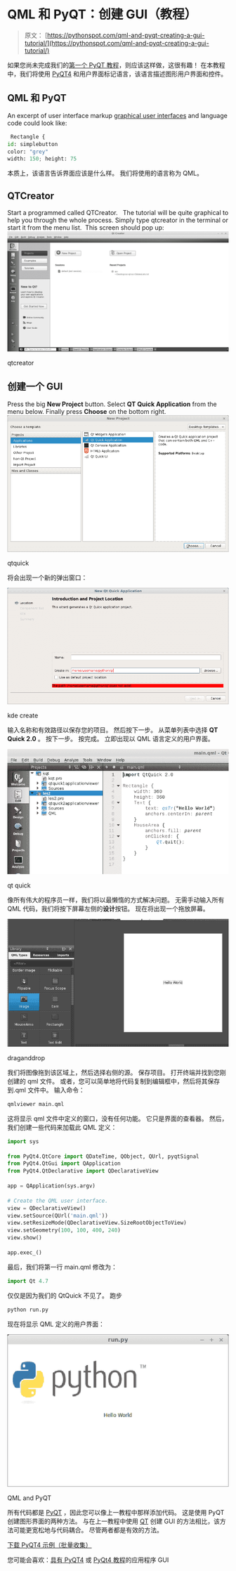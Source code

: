 # QML 和 PyQT：创建 GUI（教程）

> 原文： [https://pythonspot.com/qml-and-pyqt-creating-a-gui-tutorial/](https://pythonspot.com/qml-and-pyqt-creating-a-gui-tutorial/)

如果您尚未完成我们的[第一个 PyQT 教程](https://pythonspot.com/building-an-application-gui-with-pyqt-beginners-tutorial/)，则应该这样做，这很有趣！ 在本教程中，我们将使用 [PyQT4](https://pythonspot.com/pyqt4/) 和用户界面标记语言，该语言描述图形用户界面和控件。

## QML 和 PyQT

An excerpt of user interface markup [graphical user interfaces](https://pythonspot.com/gui/) and language code could look like:

```py
 Rectangle {
id: simplebutton
color: "grey"
width: 150; height: 75

```

本质上，该语言告诉界面应该是什么样。 我们将使用的语言称为 QML。

## QTCreator

Start a programmed called QTCreator.   The tutorial will be quite graphical to help you through the whole process. Simply type qtcreator in the terminal or start it from the menu list.  This screen should pop up:![qtcreator](img/472f18a048e7f08feb788266c341bfd8.jpg)

qtcreator

## 创建一个 GUI

Press the big **New Project** button. Select **QT Quick Application** from the menu below. Finally press **Choose** on the bottom right. ![qtquick](img/a24879ba48cc2b7501b7b33c35f7dc27.jpg)

qtquick

将会出现一个新的弹出窗口：

![kde create](img/941e20c7d0c048025948f404e3fb4668.jpg)

kde create

输入名称和有效路径以保存您的项目。 然后按下一步。 从菜单列表中选择 **QT Quick 2.0** 。 按下一步。 按完成。 立即出现以 QML 语言定义的用户界面。

![qt quick](img/4d9da0a2b8e81110fd8f9c625e578502.jpg)

qt quick

像所有伟大的程序员一样，我们将以最懒惰的方式解决问题。 无需手动输入所有 QML 代码，我们将按下屏幕左侧的**设计**按钮。 现在将出现一个拖放屏幕。

![draganddrop](img/e22af26e044860eabf29f3813b1dfa8b.jpg)

draganddrop

我们将图像拖到该区域上，然后选择右侧的源。 保存项目。 打开终端并找到您刚创建的 qml 文件。 或者，您可以简单地将代码复制到编辑框中，然后将其保存到.qml 文件中。 输入命令：

```py
qmlviewer main.qml

```

这将显示 qml 文件中定义的窗口，没有任何功能。 它只是界面的查看器。 然后，我们创建一些代码来加载此 QML 定义：

```py
import sys

from PyQt4.QtCore import QDateTime, QObject, QUrl, pyqtSignal
from PyQt4.QtGui import QApplication
from PyQt4.QtDeclarative import QDeclarativeView

app = QApplication(sys.argv)

# Create the QML user interface.
view = QDeclarativeView()
view.setSource(QUrl('main.qml'))
view.setResizeMode(QDeclarativeView.SizeRootObjectToView)
view.setGeometry(100, 100, 400, 240)
view.show()

app.exec_()

```

最后，我们将第一行 main.qml 修改为：

```py
import Qt 4.7

```

仅仅是因为我们的 QtQuick 不见了。 跑步

```py
python run.py

```

现在将显示 QML 定义的用户界面：

![QML_PyQT](img/f8cf080d83de7cdd12b501d273967d21.jpg)

QML and PyQT

所有代码都是 [PyQT](https://pythonspot.com/pyqt4/) ，因此您可以像上一教程中那样添加代码。 这是使用 PyQT 创建图形界面的两种方法。 与在上一教程中使用 [QT](https://pythonspot.com/pyqt4/) 创建 GUI 的方法相比，该方法可能更宽松地与代码耦合。 尽管两者都是有效的方法。

[下载 PyQT4 示例（批量收集）](https://pythonspot.com/python-qt-examples/)

您可能会喜欢：[具有 PyQT4](https://pythonspot.com/building-an-application-gui-with-pyqt-beginners-tutorial/) 或 [PyQt4 教程](https://pythonspot.com/pyqt4/)的应用程序 GUI